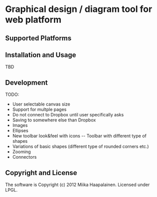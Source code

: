 # Graphical design / diagram tool for web platform


## Supported Platforms


## Installation and Usage

TBD

## Development

TODO:
- User selectable canvas size
- Support for multple pages
- Do not connect to Dropbox until user specifically asks
- Saving to somewhere else than Dropbox
- Images
- Ellipses
- New toolbar look&feel with icons
-- Toolbar with different type of shapes
- Variations of basic shapes (different type of rounded corners etc.)
- Zooming
- Connectors

## Copyright and License

The software is Copyright (c) 2012 Miika Haapalainen. Licensed under LPGL.
